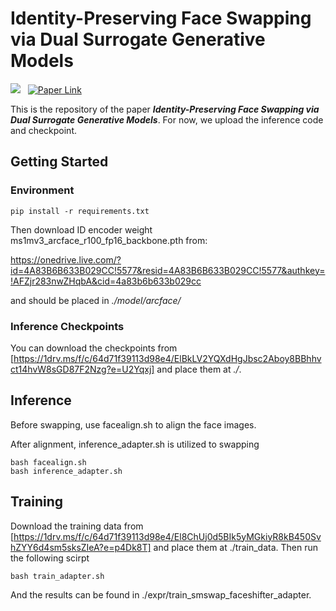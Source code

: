 # Identity-Preserving Face Swapping via Dual Surrogate Generative Models

<a href='https://bone-11.github.io/cs-cs/'><img src='https://img.shields.io/badge/Project-Page-Green'></a> &nbsp; [![Paper Link](https://img.shields.io/badge/Paper-Doi-red)](https://dl.acm.org/doi/10.1145/3676165)

This is the repository of the paper ***Identity-Preserving Face Swapping via Dual Surrogate Generative Models***. For now, we upload the inference code and checkpoint.

## Getting Started

### Environment

```shell
pip install -r requirements.txt
```

Then download ID encoder weight ms1mv3_arcface_r100_fp16_backbone.pth from:

https://onedrive.live.com/?id=4A83B6B633B029CC!5577&resid=4A83B6B633B029CC!5577&authkey=!AFZjr283nwZHqbA&cid=4a83b6b633b029cc

and should be placed in *./model/arcface/*

### Inference Checkpoints

You can download the checkpoints from [https://1drv.ms/f/c/64d71f39113d98e4/ElBkLV2YQXdHgJbsc2Aboy8BBhhvct14hvW8sGD87F2Nzg?e=U2Yqxj] and place them at *./*.

## Inference

Before swapping, use facealign.sh to align the face images.

After alignment, inference_adapter.sh is utilized to swapping

```shell
bash facealign.sh
bash inference_adapter.sh
```

## Training

Download the training data from [https://1drv.ms/f/c/64d71f39113d98e4/El8ChUj0d5BIk5yMGkiyR8kB450SvhZYY6d4sm5sksZIeA?e=p4Dk8T] and place them at ./train_data. Then run the following scirpt

```shell
bash train_adapter.sh
```

And the results can be found in ./expr/train_smswap_faceshifter_adapter.
